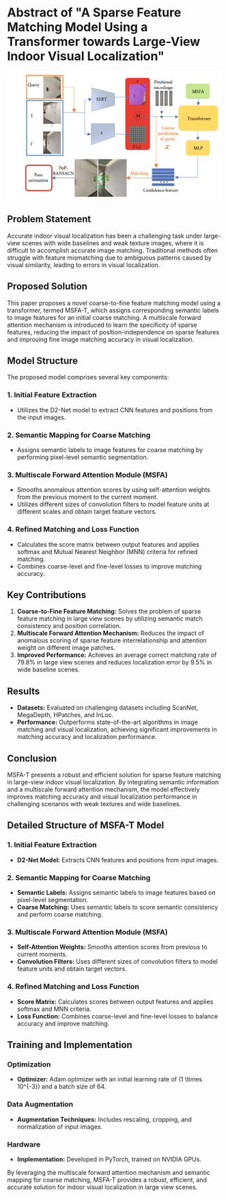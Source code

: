# Abstract of "A Sparse Feature Matching Model Using a Transformer towards Large-View Indoor Visual Localization"

![MSFA-T Architecture](https://github.com/Husseinhhameed/Transformer-Based-Camera-localization-review/blob/main/images/spare.png
)

## Problem Statement

Accurate indoor visual localization has been a challenging task under large-view scenes with wide baselines and weak texture images, where it is difficult to accomplish accurate image matching. Traditional methods often struggle with feature mismatching due to ambiguous patterns caused by visual similarity, leading to errors in visual localization.

## Proposed Solution

This paper proposes a novel coarse-to-fine feature matching model using a transformer, termed MSFA-T, which assigns corresponding semantic labels to image features for an initial coarse matching. A multiscale forward attention mechanism is introduced to learn the specificity of sparse features, reducing the impact of position-independence on sparse features and improving fine image matching accuracy in visual localization.

## Model Structure

The proposed model comprises several key components:

### 1. Initial Feature Extraction

- Utilizes the D2-Net model to extract CNN features and positions from the input images.

### 2. Semantic Mapping for Coarse Matching

- Assigns semantic labels to image features for coarse matching by performing pixel-level semantic segmentation.

### 3. Multiscale Forward Attention Module (MSFA)

- Smooths anomalous attention scores by using self-attention weights from the previous moment to the current moment.
- Utilizes different sizes of convolution filters to model feature units at different scales and obtain target feature vectors.

### 4. Refined Matching and Loss Function

- Calculates the score matrix between output features and applies softmax and Mutual Nearest Neighbor (MNN) criteria for refined matching.
- Combines coarse-level and fine-level losses to improve matching accuracy.

## Key Contributions

1. **Coarse-to-Fine Feature Matching:** Solves the problem of sparse feature matching in large view scenes by utilizing semantic match consistency and position correlation.
2. **Multiscale Forward Attention Mechanism:** Reduces the impact of anomalous scoring of sparse feature interrelationship and attention weight on different image patches.
3. **Improved Performance:** Achieves an average correct matching rate of 79.8% in large view scenes and reduces localization error by 9.5% in wide baseline scenes.

## Results

- **Datasets:** Evaluated on challenging datasets including ScanNet, MegaDepth, HPatches, and InLoc.
- **Performance:** Outperforms state-of-the-art algorithms in image matching and visual localization, achieving significant improvements in matching accuracy and localization performance.

## Conclusion

MSFA-T presents a robust and efficient solution for sparse feature matching in large-view indoor visual localization. By integrating semantic information and a multiscale forward attention mechanism, the model effectively improves matching accuracy and visual localization performance in challenging scenarios with weak textures and wide baselines.

## Detailed Structure of MSFA-T Model

### 1. Initial Feature Extraction

- **D2-Net Model:** Extracts CNN features and positions from input images.

### 2. Semantic Mapping for Coarse Matching

- **Semantic Labels:** Assigns semantic labels to image features based on pixel-level segmentation.
- **Coarse Matching:** Uses semantic labels to score semantic consistency and perform coarse matching.

### 3. Multiscale Forward Attention Module (MSFA)

- **Self-Attention Weights:** Smooths attention scores from previous to current moments.
- **Convolution Filters:** Uses different sizes of convolution filters to model feature units and obtain target vectors.

### 4. Refined Matching and Loss Function

- **Score Matrix:** Calculates scores between output features and applies softmax and MNN criteria.
- **Loss Function:** Combines coarse-level and fine-level losses to balance accuracy and improve matching.

## Training and Implementation

### Optimization

- **Optimizer:** Adam optimizer with an initial learning rate of \(1 \times 10^{-3}\) and a batch size of 64.

### Data Augmentation

- **Augmentation Techniques:** Includes rescaling, cropping, and normalization of input images.

### Hardware

- **Implementation:** Developed in PyTorch, trained on NVIDIA GPUs.

By leveraging the multiscale forward attention mechanism and semantic mapping for coarse matching, MSFA-T provides a robust, efficient, and accurate solution for indoor visual localization in large view scenes.
